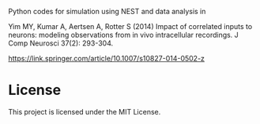 Python codes for simulation using NEST and data analysis in 

Yim MY, Kumar A, Aertsen A, Rotter S (2014) Impact of correlated inputs to neurons: modeling observations from in vivo intracellular recordings. J Comp Neurosci 37(2): 293-304.

https://link.springer.com/article/10.1007/s10827-014-0502-z

# License

This project is licensed under the MIT License.
